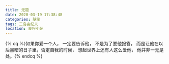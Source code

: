 ```yaml
---
title: 无题
date: 2020-03-19 17:38:48
categories: 随笔
tags: 三岛由纪夫
location: 良兴小苑
---
```

{% cq %}如果你爱一个人， 一定要告诉他， 不是为了要他报答， 而是让他在以后黑暗的日子里，否定自我的时候， 想起世界上还有人这么爱他， 他并非一无是处。{% endcq %}